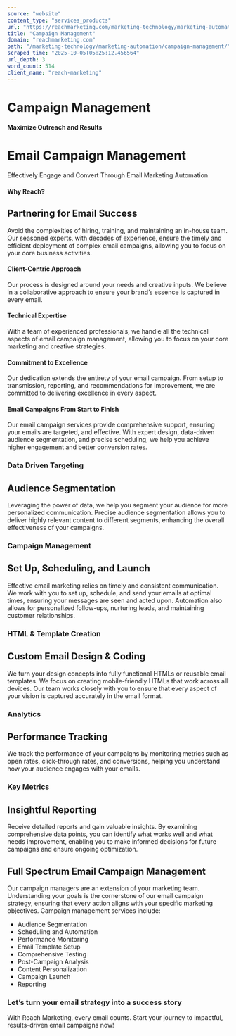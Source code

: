 ```yaml
---
source: "website"
content_type: "services_products"
url: "https://reachmarketing.com/marketing-technology/marketing-automation/campaign-management/"
title: "Campaign Management"
domain: "reachmarketing.com"
path: "/marketing-technology/marketing-automation/campaign-management/"
scraped_time: "2025-10-05T05:25:12.456564"
url_depth: 3
word_count: 514
client_name: "reach-marketing"
---
```


# Campaign Management

#### Maximize Outreach and Results

# Email Campaign Management

Effectively Engage and Convert Through Email Marketing Automation

#### Why Reach?

## Partnering for Email Success

Avoid the complexities of hiring, training, and maintaining an in-house team. Our seasoned experts, with decades of experience, ensure the timely and efficient deployment of complex email campaigns, allowing you to focus on your core business activities.

#### **Client-Centric Approach**

Our process is designed around your needs and creative inputs. We believe in a collaborative approach to ensure your brand’s essence is captured in every email.

#### **Technical Expertise**

With a team of experienced professionals, we handle all the technical aspects of email campaign management, allowing you to focus on your core marketing and creative strategies.

#### **Commitment to Excellence**

Our dedication extends the entirety of your email campaign. From setup to transmission, reporting, and recommendations for improvement, we are committed to delivering excellence in every aspect.

#### Email Campaigns From Start to Finish

Our email campaign services provide comprehensive support, ensuring your emails are targeted, and effective. With expert design, data-driven audience segmentation, and precise scheduling, we help you achieve higher engagement and better conversion rates.

### Data Driven Targeting

## Audience Segmentation

Leveraging the power of data, we help you segment your audience for more personalized communication. Precise audience segmentation allows you to deliver highly relevant content to different segments, enhancing the overall effectiveness of your campaigns.

### Campaign Management

## Set Up, Scheduling, and Launch

Effective email marketing relies on timely and consistent communication. We work with you to set up, schedule, and send your emails at optimal times, ensuring your messages are seen and acted upon. Automation also allows for personalized follow-ups, nurturing leads, and maintaining customer relationships.

### HTML & Template Creation

## Custom Email Design & Coding

We turn your design concepts into fully functional HTMLs or reusable email templates. We focus on creating mobile-friendly HTMLs that work across all devices. Our team works closely with you to ensure that every aspect of your vision is captured accurately in the email format.

### Analytics

## Performance Tracking

We track the performance of your campaigns by monitoring metrics such as open rates, click-through rates, and conversions, helping you understand how your audience engages with your emails.

### Key Metrics

## Insightful Reporting

Receive detailed reports and gain valuable insights. By examining comprehensive data points, you can identify what works well and what needs improvement, enabling you to make informed decisions for future campaigns and ensure ongoing optimization.

## Full Spectrum Email Campaign Management

Our campaign managers are an extension of your marketing team. Understanding your goals is the cornerstone of our email campaign strategy, ensuring that every action aligns with your specific marketing objectives. Campaign management services include:

- Audience Segmentation
- Scheduling and Automation
- Performance Monitoring
- Email Template Setup
- Comprehensive Testing
- Post-Campaign Analysis
- Content Personalization
- Campaign Launch
- Reporting

### Let’s turn your email strategy into a success story

With Reach Marketing, every email counts. Start your journey to impactful, results-driven email campaigns now!